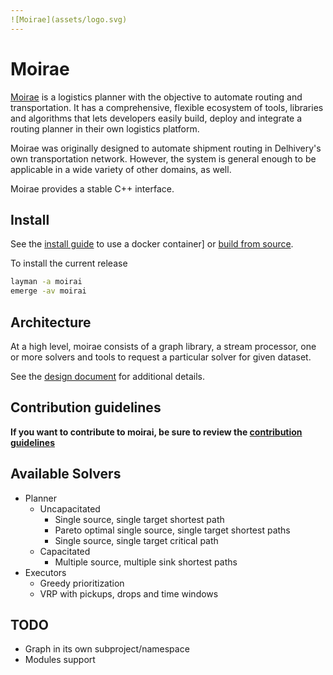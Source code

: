 ```yaml
---
![Moirae](assets/logo.svg)
---
```


# Moirae

[Moirae](https://github.com/delhivery/moirai) is a logistics planner with the
objective to automate routing and transportation. It has a comprehensive,
flexible ecosystem of tools, libraries and algorithms that lets developers easily
build, deploy and integrate a routing planner in their own logistics platform.

Moirae was originally designed to automate shipment routing in Delhivery's own
transportation network. However, the system is general enough to be applicable in
a wide variety of other domains, as well.

Moirae provides a stable C++ interface.

## Install

See the [install guide](Install.md) to use a docker container] or
[build from source](Build.md).

To install the current release

```bash
layman -a moirai
emerge -av moirai
```

## Architecture

At a high level, moirae consists of a graph library, a stream processor, one or
more solvers and tools to request a particular solver for given dataset.

See the [design document](Architecture.md) for additional details.

## Contribution guidelines

**If you want to contribute to moirai, be sure to review the
[contribution guidelines](Contributing.md)**

## Available Solvers

- Planner
  - Uncapacitated
    - Single source, single target shortest path
    - Pareto optimal single source, single target shortest paths
    - Single source, single target critical path
  - Capacitated
    - Multiple source, multiple sink shortest paths
- Executors
  - Greedy prioritization
  - VRP with pickups, drops and time windows

## TODO

- Graph in its own subproject/namespace
- Modules support
